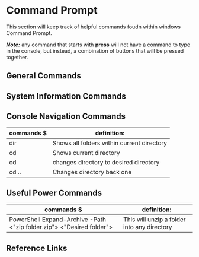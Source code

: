 
# Command Prompt

This section will keep track of helpful commands foudn within windows Command Prompt.

***Note:*** any command that starts with **press** will not have a command to type in the console, but instead, a combination of buttons that will be pressed together.
 
## General Commands

## System Information Commands


## Console Navigation Commands
|                commands  $                   |                           definition:                              |
|----------------------------------------------|--------------------------------------------------------------------|
|  dir                                         |    Shows all folders within current directory                      |
|  cd                                          |    Shows current directory                                         |         
|  cd <desired directory>                      |    changes directory to desired directory                          |
|  cd ..                                       |    Changes directory back one                                      |

## Useful Power Commands
|                commands  $                   |                           definition:                              |
|----------------------------------------------|--------------------------------------------------------------------|
|  PowerShell Expand-Archive -Path <"zip folder.zip"> <"Desired folder">|    This will unzip a folder into any directory|

## Reference Links


